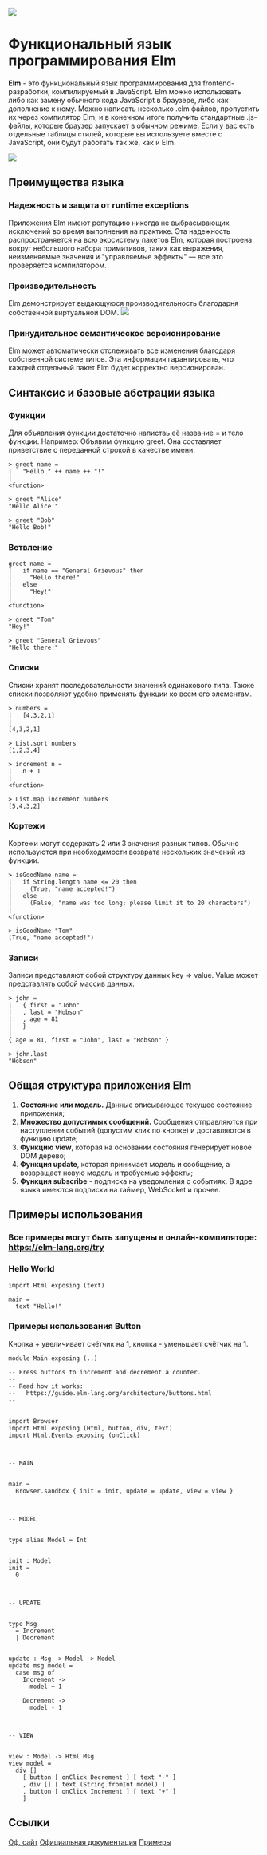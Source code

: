 ![](https://upload.wikimedia.org/wikipedia/commons/thumb/f/f3/Elm_logo.svg/100px-Elm_logo.svg.png)
# Функциональный язык программирования Elm
**Elm** - это функциональный язык программирования для frontend-разработки, компилируемый в JavaScript.
Elm можно использовать либо как замену обычного кода JavaScript в браузере, либо как дополнение к нему. Можно написать несколько .elm файлов, пропустить их через компилятор Elm, и в конечном итоге получить стандартные .js-файлы, которые браузер запускает в обычном режиме. Если у вас есть отдельные таблицы стилей, которые вы используете вместе с JavaScript, они будут работать так же, как и Elm.

![](https://dpzbhybb2pdcj.cloudfront.net/rfeldman/HighResolutionFigures/figure_1-1.png)
## Преимущества языка

### Надежность и защита от runtime exceptions
Приложения Elm имеют репутацию никогда не выбрасывающих исключений во время выполнения на практике. Эта надежность распространяется на всю экосистему пакетов Elm, которая построена вокруг небольшого набора примитивов, таких как выражения, неизменяемые значения и "управляемые эффекты" — все это проверяется компилятором.

### Производительность
Elm демонстрирует выдающуюся производительность благодарня собственной виртуальной DOM. 
![](https://elm-lang.org/assets/home/benchmark.png)

### Принудительное семантическое версионирование
Elm может автоматически отслеживать все изменения благодаря собственной системе типов. Эта информация гарантировать, что каждый отдельный пакет Elm будет корректно версионирован.

## Синтаксис и базовые абстрации языка

### Функции
Для объявления функции достаточно напистаь её название = и тело функции.
Например: 
Объявим функцию greet. 
Она составляет приветствие с переданной строкой в качестве имени:
```
> greet name =
|   "Hello " ++ name ++ "!"
| 
<function>

> greet "Alice"
"Hello Alice!"

> greet "Bob"
"Hello Bob!"
```

### Ветвление

```
greet name =
|   if name == "General Grievous" then
|     "Hello there!"
|   else
|     "Hey!"
| 
<function>

> greet "Tom"
"Hey!"

> greet "General Grievous"
"Hello there!"
```

### Списки

Списки хранят последовательности значений одинакового типа.
Также списки позволяют удобно применять функции ко всем его элементам.
```
> numbers =
|   [4,3,2,1]
| 
[4,3,2,1]

> List.sort numbers
[1,2,3,4]

> increment n =
|   n + 1
| 
<function>

> List.map increment numbers
[5,4,3,2]
```

### Кортежи

Кортежи могут содержать 2 или 3 значения разных типов. Обычно используются при необходимости возврата нескольких значений из функции.

```
> isGoodName name =
|   if String.length name <= 20 then
|     (True, "name accepted!")
|   else
|     (False, "name was too long; please limit it to 20 characters")
| 
<function>

> isGoodName "Tom"
(True, "name accepted!")
```
### Записи

Записи представляют собой структуру данных key => value. Value может представлять собой массив данных.

```
> john =
|   { first = "John"
|   , last = "Hobson"
|   , age = 81
|   }
| 
{ age = 81, first = "John", last = "Hobson" }

> john.last
"Hobson"
```

## Общая структура приложения Elm

1. **Состояние или модель.**
Данные описывающее текущее состояние приложения;
2. **Множество допустимых сообщений.** Сообщения отправляются при наступлении событий (допустим клик по кнопке) и доставляются в функцию update;
3. **Функцию view**, которая на основании состояния генерирует новое DOM дерево;
4. **Функция update**, которая принимает модель и сообщение, а возвращает новую модель и требуемые эффекты;
5. **Функция subscribe** - подписка на уведомления о событиях. В ядре языка имеются подписки на таймер, WebSocket и прочее.

## Примеры использования
### Все примеры могут быть запущены в онлайн-компиляторе: https://elm-lang.org/try

### Hello World
```
import Html exposing (text)

main =
  text "Hello!"
```

### Примеры использования Button

Кнопка + увеличивает счётчик на 1, кнопка - уменьшает счётчик на 1.

```
module Main exposing (..)

-- Press buttons to increment and decrement a counter.
--
-- Read how it works:
--   https://guide.elm-lang.org/architecture/buttons.html
--


import Browser
import Html exposing (Html, button, div, text)
import Html.Events exposing (onClick)



-- MAIN


main =
  Browser.sandbox { init = init, update = update, view = view }



-- MODEL


type alias Model = Int


init : Model
init =
  0



-- UPDATE


type Msg
  = Increment
  | Decrement


update : Msg -> Model -> Model
update msg model =
  case msg of
    Increment ->
      model + 1

    Decrement ->
      model - 1



-- VIEW


view : Model -> Html Msg
view model =
  div []
    [ button [ onClick Decrement ] [ text "-" ]
    , div [] [ text (String.fromInt model) ]
    , button [ onClick Increment ] [ text "+" ]
    ]
```

## Ссылки
[Оф. сайт](https://elm-lang.org/)
[Официальная документация](https://guide.elm-lang.org/)
[Примеры](https://elm-lang.org/examples)

